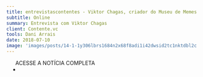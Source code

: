 ```yaml
---
title: entrevistascontentes - Viktor Chagas, criador do Museu de Memes
subtitle: Online
summary: Entrevista com Viktor Chagas
client: Contente.vc
tools: Dani Arrais
date: 2018-07-10
image: 'images/posts/14-1-1y306lbrs1684n2x68f8adi1i42dwsid2tc1nktdbl2c.png'
---
```




<div class="post__share"><ul class="share__list list-reset">ACESSE A NOTÍCIA COMPLETA<li class="share__item" style="margin-left: 10px"><a class="share__link share__facebook" style="background: #fa5657" href="https://www.contente.vc/blog/2018/6/15/entrevistascontentes-viktor-chagas-criador-do-museu-de-memes" 
onclick=window.open(this.href, 'pop-up', 'left=20,top=20,width=500,height=500,toolbar=1,resizable=0'); return false;" title="Link" rel="nofollow"><i class="fa-solid fa-link"></i></a></li></ul></div>
<!-- <div class="gallery-box"><div class="gallery"><img src="/clipping/images/example-1.jpg" loading="lazy" alt="Project"><img src="/clipping/images/example-2.jpg" loading="lazy" alt="Project"></div><em>Gallery / <a href="https://www.freepik.com/" target="_blank">Freepic</a></em></div> -->
